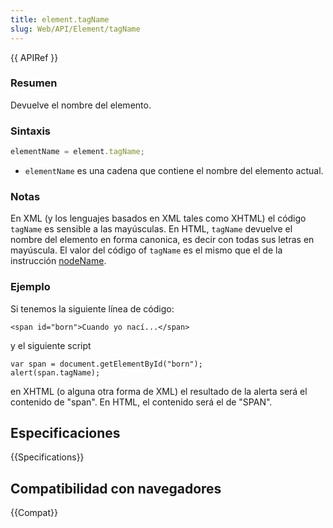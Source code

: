 ```yaml
---
title: element.tagName
slug: Web/API/Element/tagName
---
```


{{ APIRef }}

### Resumen

Devuelve el nombre del elemento.

### Sintaxis

```js
elementName = element.tagName;
```

- `elementName` es una cadena que contiene el nombre del elemento actual.

### Notas

En XML (y los lenguajes basados en XML tales como XHTML) el código `tagName` es sensible a las mayúsculas. En HTML, `tagName` devuelve el nombre del elemento en forma canonica, es decir con todas sus letras en mayúscula. El valor del código of `tagName` es el mismo que el de la instrucción [nodeName](/es/DOM/element.nodeName).

### Ejemplo

Si tenemos la siguiente línea de código:

```
<span id="born">Cuando yo nací...</span>
```

y el siguiente script

```
var span = document.getElementById("born");
alert(span.tagName);
```

en XHTML (o alguna otra forma de XML) el resultado de la alerta será el contenido de "span". En HTML, el contenido será el de "SPAN".

## Especificaciones

{{Specifications}}

## Compatibilidad con navegadores

{{Compat}}
